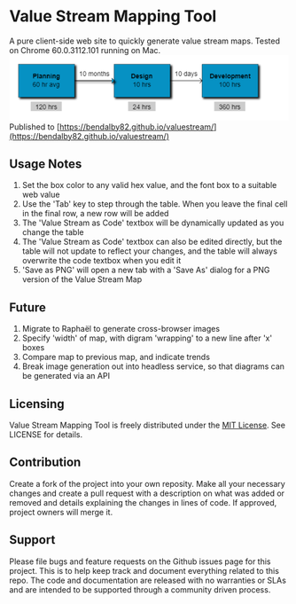 # Value Stream Mapping Tool
A pure client-side web site to quickly generate value stream maps. Tested on Chrome 60.0.3112.101 running on Mac.
[![](https://github.com/bendalby82/valuestream/blob/master/docs/example-value-stream-map.png)](https://bendalby82.github.io/valuestream/)   
Published to [https://bendalby82.github.io/valuestream/](https://bendalby82.github.io/valuestream/)  
## Usage Notes  
1. Set the box color to any valid hex value, and the font box to a suitable web value  
2. Use the 'Tab' key to step through the table. When you leave the final cell in the final row, a new row will be added  
3. The 'Value Stream as Code' textbox will be dynamically updated as you change the table  
4. The 'Value Stream as Code' textbox can also be edited directly, but the table will not update to reflect your changes, and the table will always overwrite the code textbox when you edit it  
5. 'Save as PNG' will open a new tab with a 'Save As' dialog for a PNG version of the Value Stream Map 
## Future  
1. Migrate to Raphaël to generate cross-browser images  
2. Specify 'width' of map, with digram 'wrapping' to a new line after 'x' boxes  
3. Compare map to previous map, and indicate trends  
4. Break image generation out into headless service, so that diagrams can be generated via an API  
## Licensing
Value Stream Mapping Tool is freely distributed under the [MIT License](https://opensource.org/licenses/MIT). See LICENSE for details.  

## Contribution
Create a fork of the project into your own reposity. Make all your necessary changes and create a pull request with a description on what was added or removed and details explaining the changes in lines of code. If approved, project owners will merge it.  
  
## Support  
Please file bugs and feature requests on the Github issues page for this project. This is to help keep track and document everything related to this repo. The code and documentation are released with no warranties or SLAs and are intended to be supported through a community driven process.  

